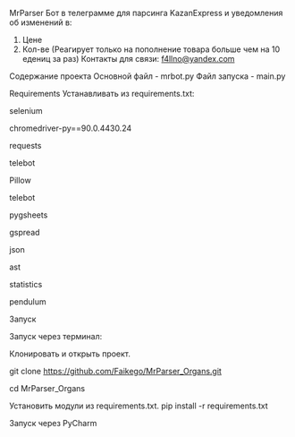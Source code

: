 MrParser
Бот в телеграмме для парсинга KazanExpress и уведомления об изменений в:
1. Цене
2. Кол-ве (Реагирует только на пополнение товара больше чем на 10 едениц за раз)
Контакты для связи: f4llno@yandex.com

Содержание проекта
Основной файл - mrbot.py
Файл запуска - main.py

Requirements
Устанавливать из requirements.txt:

selenium

chromedriver-py==90.0.4430.24

requests

telebot

Pillow

telebot

pygsheets

gspread

json

ast

statistics

pendulum

Запуск

Запуск через терминал:

Клонировать и открыть проект.

git clone https://github.com/Faikego/MrParser_Organs.git

cd MrParser_Organs

Установить модули из requirements.txt.
pip install -r requirements.txt 

Запуск через PyCharm
